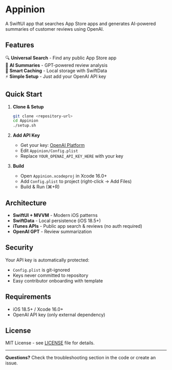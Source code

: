 # Appinion

A SwiftUI app that searches App Store apps and generates AI-powered summaries of customer reviews using OpenAI.

## Features

🔍 **Universal Search** - Find any public App Store app  
🤖 **AI Summaries** - GPT-powered review analysis  
💾 **Smart Caching** - Local storage with SwiftData  
⚡ **Simple Setup** - Just add your OpenAI API key

## Quick Start

1. **Clone & Setup**
   ```bash
   git clone <repository-url>
   cd Appinion
   ./setup.sh
   ```

2. **Add API Key**
   - Get your key: [OpenAI Platform](https://platform.openai.com/api-keys)
   - Edit `Appinion/Config.plist` 
   - Replace `YOUR_OPENAI_API_KEY_HERE` with your key

3. **Build**
   - Open `Appinion.xcodeproj` in Xcode 16.0+
   - Add `Config.plist` to project (right-click → Add Files)
   - Build & Run (⌘+R)

## Architecture

- **SwiftUI + MVVM** - Modern iOS patterns
- **SwiftData** - Local persistence (iOS 18.5+)
- **iTunes APIs** - Public app search & reviews (no auth required)
- **OpenAI GPT** - Review summarization

## Security

Your API key is automatically protected:
- `Config.plist` is git-ignored
- Keys never committed to repository
- Easy contributor onboarding with template

## Requirements

- iOS 18.5+ / Xcode 16.0+
- OpenAI API key (only external dependency)

## License

MIT License - see [LICENSE](LICENSE) file for details.

---

**Questions?** Check the troubleshooting section in the code or create an issue.
